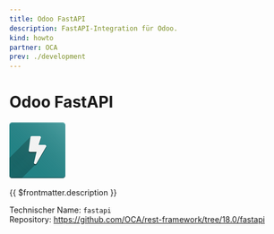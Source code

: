 ```yaml
---
title: Odoo FastAPI
description: FastAPI-Integration für Odoo.
kind: howto
partner: OCA
prev: ./development
---
```


# Odoo FastAPI

![](attachments/icon_oca_fastapi.png)

{{ $frontmatter.description }}

Technischer Name: `fastapi`\
Repository: <https://github.com/OCA/rest-framework/tree/18.0/fastapi>
